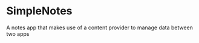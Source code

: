 SimpleNotes
===========

A notes app that makes use of a content provider to manage data between two apps
